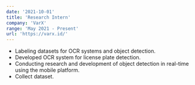 ```yaml
---
date: '2021-10-01'
title: 'Research Intern'
company: 'VarX'
range: 'May 2021 - Present'
url: 'https://varx.id/'
---
```


- Labeling datasets for OCR systems and object detection.
- Developed OCR system for license plate detection.
- Conducting research and development of object detection in real-time using the mobile platform.
- Collect dataset.
